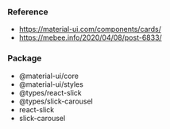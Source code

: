 ### Reference

- https://material-ui.com/components/cards/
- https://mebee.info/2020/04/08/post-6833/

### Package

- @material-ui/core
- @material-ui/styles
- @types/react-slick
- @types/slick-carousel
- react-slick
- slick-carousel

